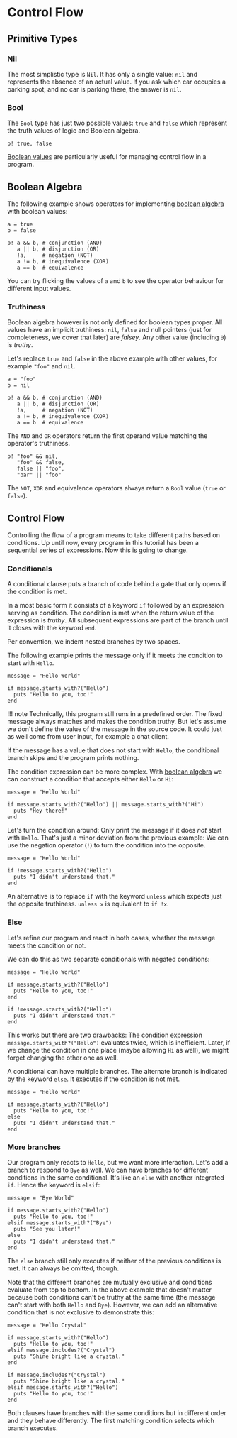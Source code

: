 # Control Flow

## Primitive Types

### Nil

The most simplistic type is `Nil`. It has only a single value: `nil` and represents
the absence of an actual value. If you ask which car occupies a parking spot, and
no car is parking there, the answer is `nil`.

### Bool

The `Bool` type has just two possible values: `true` and `false` which represent the
truth values of logic and Boolean algebra.

```{.crystal, .crystal-play}
p! true, false
```

[Boolean values](https://en.wikipedia.org/wiki/Boolean_data_type) are particularly useful for
managing control flow in a program.

## Boolean Algebra

The following example shows operators for implementing [boolean algebra](https://en.wikipedia.org/wiki/Boolean_algebra) with
boolean values:

```{.crystal, .crystal-play}
a = true
b = false

p! a && b, # conjunction (AND)
   a || b, # disjunction (OR)
   !a,     # negation (NOT)
   a != b, # inequivalence (XOR)
   a == b  # equivalence
```

You can try flicking the values of `a` and `b` to see the operator behaviour for different input values.

### Truthiness

Boolean algebra however is not only defined for boolean types proper. All values have an implicit truthiness: `nil`, `false`
and null pointers (just for completeness, we cover that later) are *falsey*. Any other value (including `0`) is *truthy*.

Let's replace `true` and `false` in the above example with other values, for example `"foo"` and `nil`.

```{.crystal, .crystal-play}
a = "foo"
b = nil

p! a && b, # conjunction (AND)
   a || b, # disjunction (OR)
   !a,     # negation (NOT)
   a != b, # inequivalence (XOR)
   a == b  # equivalence
```

The `AND` and `OR` operators return the first operand value matching the operator's truthiness.

```{.crystal, .crystal-play}
p! "foo" && nil,
   "foo" && false,
   false || "foo",
   "bar" || "foo"
```

The `NOT`, `XOR` and equivalence operators always return a `Bool` value (`true` or `false`).

## Control Flow

Controlling the flow of a program means to take different paths based on conditions.
Up until now, every program in this tutorial has been a sequential series of expressions.
Now this is going to change.

### Conditionals

A conditional clause puts a branch of code behind a gate that only opens if the condition is met.

In a most basic form it consists of a keyword `if` followed by an expression serving as condition.
The condition is met when the return value of the expression is *truthy*.
All subsequent expressions are part of the branch until it closes with the keyword `end`.

Per convention, we indent nested branches by two spaces.

The following example prints the message only if it meets the condition to start with `Hello`.

```{.crystal .crystal-play}
message = "Hello World"

if message.starts_with?("Hello")
  puts "Hello to you, too!"
end
```

!!! note
    Technically, this program still runs in a predefined order. The fixed message always matches and makes the condition truthy.
    But let's assume we don't define the value of the message in the source code. It could just as well come from user input,
    for example a chat client.

If the message has a value that does not start with `Hello`, the conditional branch skips and the program prints nothing.

The condition expression can be more complex. With [boolean algebra](#boolean-algebra) we can construct a condition that accepts either `Hello`
or `Hi`:

```{.crystal .crystal-play}
message = "Hello World"

if message.starts_with?("Hello") || message.starts_with?("Hi")
  puts "Hey there!"
end
```

Let's turn the condition around: Only print the message if it does *not*  start with `Hello`.
That's just a minor deviation from the previous example: We can use the negation operator (`!`) to turn the condition
into the opposite.

```{.crystal .crystal-play}
message = "Hello World"

if !message.starts_with?("Hello")
  puts "I didn't understand that."
end
```

An alternative is to replace `if` with the keyword `unless` which expects just the opposite truthiness. `unless x` is equivalent to `if !x`.

### Else

Let's refine our program and react in both cases, whether the message meets the condition or not.

We can do this as two separate conditionals with negated conditions:

```{.crystal .crystal-play}
message = "Hello World"

if message.starts_with?("Hello")
  puts "Hello to you, too!"
end

if !message.starts_with?("Hello")
  puts "I didn't understand that."
end
```

This works but there are two drawbacks: The condition expression `message.starts_with?("Hello")` evaluates twice, which is inefficient.
Later, if we change the condition in one place (maybe allowing `Hi` as well), we might forget changing the other one as well.

A conditional can have multiple branches. The alternate branch is indicated by the keyword `else`. It executes if the condition is not met.

```{.crystal .crystal-play}
message = "Hello World"

if message.starts_with?("Hello")
  puts "Hello to you, too!"
else
  puts "I didn't understand that."
end
```

### More branches

Our program only reacts to `Hello`, but we want more interaction. Let's add a branch to respond to `Bye` as well.
We can have branches for different conditions in the same conditional. It's like an `else` with another
integrated `if`. Hence the keyword is `elsif`:

```{.crystal .crystal-play}
message = "Bye World"

if message.starts_with?("Hello")
  puts "Hello to you, too!"
elsif message.starts_with?("Bye")
  puts "See you later!"
else
  puts "I didn't understand that."
end
```

The `else` branch still only executes if neither of the previous conditions is met. It can always be omitted, though.

Note that the different branches are mutually exclusive and conditions evaluate from top to bottom.
In the above example that doesn't matter because both conditions can't be truthy at the same time (the message can't start with both `Hello` and `Bye`).
However, we can add an alternative condition that is not exclusive to demonstrate this:

```{.crystal .crystal-play}
message = "Hello Crystal"

if message.starts_with?("Hello")
  puts "Hello to you, too!"
elsif message.includes?("Crystal")
  puts "Shine bright like a crystal."
end

if message.includes?("Crystal")
  puts "Shine bright like a crystal."
elsif message.starts_with?("Hello")
  puts "Hello to you, too!"
end
```

Both clauses have branches with the same conditions but in different order and they behave differently.
The first matching condition selects which branch executes.
